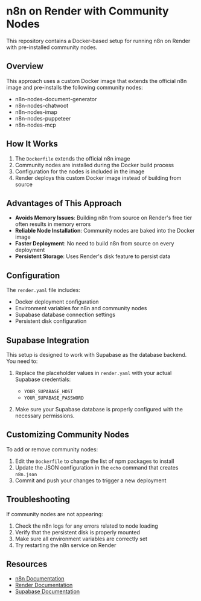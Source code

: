 # n8n on Render with Community Nodes

This repository contains a Docker-based setup for running n8n on Render with pre-installed community nodes.

## Overview

This approach uses a custom Docker image that extends the official n8n image and pre-installs the following community nodes:

- n8n-nodes-document-generator
- n8n-nodes-chatwoot
- n8n-nodes-imap
- n8n-nodes-puppeteer
- n8n-nodes-mcp

## How It Works

1. The `Dockerfile` extends the official n8n image
2. Community nodes are installed during the Docker build process
3. Configuration for the nodes is included in the image
4. Render deploys this custom Docker image instead of building from source

## Advantages of This Approach

- **Avoids Memory Issues**: Building n8n from source on Render's free tier often results in memory errors
- **Reliable Node Installation**: Community nodes are baked into the Docker image
- **Faster Deployment**: No need to build n8n from source on every deployment
- **Persistent Storage**: Uses Render's disk feature to persist data

## Configuration

The `render.yaml` file includes:

- Docker deployment configuration
- Environment variables for n8n and community nodes
- Supabase database connection settings
- Persistent disk configuration

## Supabase Integration

This setup is designed to work with Supabase as the database backend. You need to:

1. Replace the placeholder values in `render.yaml` with your actual Supabase credentials:
   - `YOUR_SUPABASE_HOST`
   - `YOUR_SUPABASE_PASSWORD`

2. Make sure your Supabase database is properly configured with the necessary permissions.

## Customizing Community Nodes

To add or remove community nodes:

1. Edit the `Dockerfile` to change the list of npm packages to install
2. Update the JSON configuration in the `echo` command that creates `n8n.json`
3. Commit and push your changes to trigger a new deployment

## Troubleshooting

If community nodes are not appearing:

1. Check the n8n logs for any errors related to node loading
2. Verify that the persistent disk is properly mounted
3. Make sure all environment variables are correctly set
4. Try restarting the n8n service on Render

## Resources

- [n8n Documentation](https://docs.n8n.io/)
- [Render Documentation](https://render.com/docs)
- [Supabase Documentation](https://supabase.com/docs)
